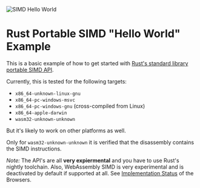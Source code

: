 ![SIMD Hello World](https://github.com/haraldreingruber-dedalus/rust-protable-simd-hello-world/workflows/SIMD%20Hello%20World/badge.svg)

# Rust Portable SIMD "Hello World" Example

This is a basic example of how to get started with [Rust's standard library portable SIMD API](https://github.com/rust-lang/stdsimd).

Currently, this is tested for the following targets:
* `x86_64-unknown-linux-gnu`
* `x86_64-pc-windows-msvc`
* `x86_64-pc-windows-gnu` (cross-compiled from Linux)
* `x86_64-apple-darwin`
* `wasm32-unknown-unknown`

But it's likely to work on other platforms as well.

Only for `wasm32-unknown-unknown` it is verified that the disassembly contains the SIMD instructions.

*Note:* The API's are all **very expiermental** and you have to use Rust's nightly toolchain. 
Also, WebAssembly SIMD is very experimental and is deactivated by default if supported at all. 
See [Implementation Status](https://github.com/WebAssembly/simd/blob/master/proposals/simd/ImplementationStatus.md) of the Browsers.
